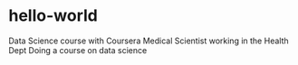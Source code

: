 # hello-world
Data Science course with Coursera
Medical Scientist working in the Health Dept 
Doing a course on data science
